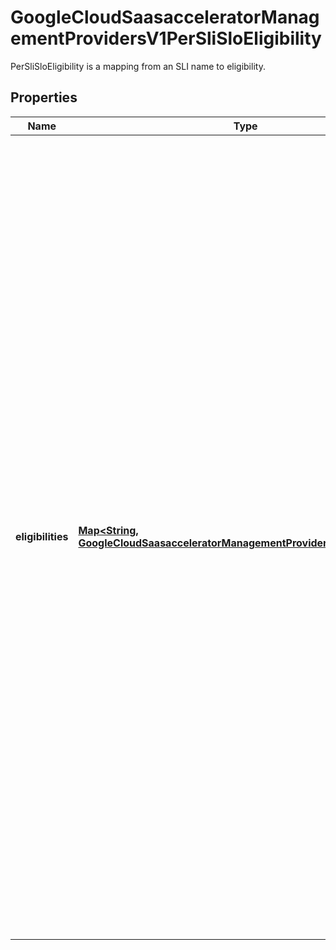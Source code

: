 

# GoogleCloudSaasacceleratorManagementProvidersV1PerSliSloEligibility

PerSliSloEligibility is a mapping from an SLI name to eligibility.

## Properties

| Name | Type | Description | Notes |
|------------ | ------------- | ------------- | -------------|
|**eligibilities** | [**Map&lt;String, GoogleCloudSaasacceleratorManagementProvidersV1SloEligibility&gt;**](GoogleCloudSaasacceleratorManagementProvidersV1SloEligibility.md) | An entry in the eligibilities map specifies an eligibility for a particular SLI for the given instance. The SLI key in the name must be a valid SLI name specified in the Eligibility Exporter binary flags otherwise an error will be emitted by Eligibility Exporter and the oncaller will be alerted. If an SLI has been defined in the binary flags but the eligibilities map does not contain it, the corresponding SLI time series will not be emitted by the Eligibility Exporter. This ensures a smooth rollout and compatibility between the data produced by different versions of the Eligibility Exporters. If eligibilities map contains a key for an SLI which has not been declared in the binary flags, there will be an error message emitted in the Eligibility Exporter log and the metric for the SLI in question will not be emitted. |  [optional] |



